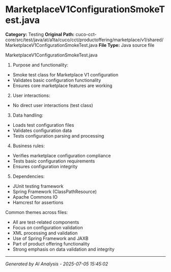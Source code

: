 # MarketplaceV1ConfigurationSmokeTest.java

**Category:** Testing
**Original Path:** cuco-cct-core/src/test/java/at/a1ta/cuco/cct/productoffering/marketplace/v1/shared/MarketplaceV1ConfigurationSmokeTest.java
**File Type:** Java source file

MarketplaceV1ConfigurationSmokeTest.java
1. Purpose and functionality:
- Smoke test class for Marketplace V1 configuration
- Validates basic configuration functionality
- Ensures core marketplace features are working

2. User interactions:
- No direct user interactions (test class)

3. Data handling:
- Loads test configuration files
- Validates configuration data
- Tests configuration parsing and processing

4. Business rules:
- Verifies marketplace configuration compliance
- Tests basic configuration requirements
- Ensures configuration integrity

5. Dependencies:
- JUnit testing framework
- Spring Framework (ClassPathResource)
- Apache Commons IO
- Hamcrest for assertions

Common themes across files:
- All are test-related components
- Focus on configuration validation
- XML processing and validation
- Use of Spring Framework and JAXB
- Part of product offering functionality
- Strong emphasis on data validation and integrity

---
*Generated by AI Analysis - 2025-07-05 15:45:02*
